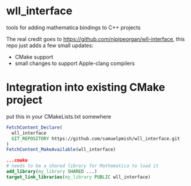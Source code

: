 # wll_interface
tools for adding mathematica bindings to C++ projects

The real credit goes to https://github.com/njpipeorgan/wll-interface, this repo just adds a few small updates:

- CMake support
- small changes to support Apple-clang compilers

# Integration into existing CMake project

put this in your CMakeLists.txt somewhere

```cmake
FetchContent_Declare(
  wll_interface
  GIT_REPOSITORY https://github.com/samuelpmish/wll_interface.git
)
FetchContent_MakeAvailable(wll_interface)

...cmake
# needs to be a shared library for Mathematica to load it
add_library(my_library SHARED ...)
target_link_libraries(my_library PUBLIC wll_interface)
```
